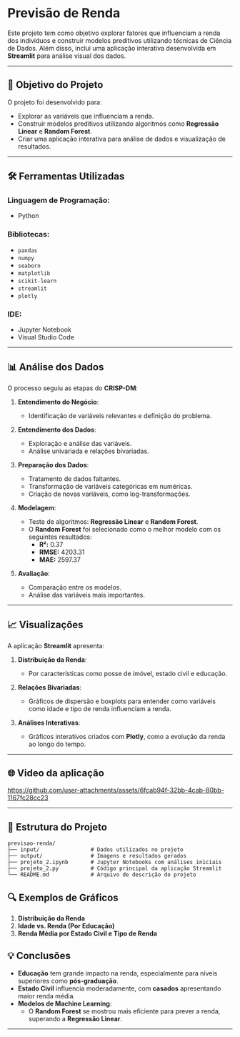 # **Previsão de Renda**

Este projeto tem como objetivo explorar fatores que influenciam a renda dos indivíduos e construir modelos preditivos utilizando técnicas de Ciência de Dados. Além disso, inclui uma aplicação interativa desenvolvida em **Streamlit** para análise visual dos dados.

---

## 🎯 **Objetivo do Projeto**
O projeto foi desenvolvido para:
- Explorar as variáveis que influenciam a renda.
- Construir modelos preditivos utilizando algoritmos como **Regressão Linear** e **Random Forest**.
- Criar uma aplicação interativa para análise de dados e visualização de resultados.

---

## 🛠️ **Ferramentas Utilizadas**
### **Linguagem de Programação:**
- Python

### **Bibliotecas:**
- `pandas`
- `numpy`
- `seaborn`
- `matplotlib`
- `scikit-learn`
- `streamlit`
- `plotly`

### **IDE:**
- Jupyter Notebook
- Visual Studio Code

---

## 📊 **Análise dos Dados**

O processo seguiu as etapas do **CRISP-DM**:

1. **Entendimento do Negócio**:
   - Identificação de variáveis relevantes e definição do problema.

2. **Entendimento dos Dados**:
   - Exploração e análise das variáveis.
   - Análise univariada e relações bivariadas.

3. **Preparação dos Dados**:
   - Tratamento de dados faltantes.
   - Transformação de variáveis categóricas em numéricas.
   - Criação de novas variáveis, como log-transformações.

4. **Modelagem**:
   - Teste de algoritmos: **Regressão Linear** e **Random Forest**.
   - O **Random Forest** foi selecionado como o melhor modelo com os seguintes resultados:
     - **R²:** 0.37
     - **RMSE:** 4203.31
     - **MAE:** 2597.37

5. **Avaliação**:
   - Comparação entre os modelos.
   - Análise das variáveis mais importantes.

---

## 📈 **Visualizações**
A aplicação **Streamlit** apresenta:

1. **Distribuição da Renda**:
   - Por características como posse de imóvel, estado civil e educação.

2. **Relações Bivariadas**:
   - Gráficos de dispersão e boxplots para entender como variáveis como idade e tipo de renda influenciam a renda.

3. **Análises Interativas**:
   - Gráficos interativos criados com **Plotly**, como a evolução da renda ao longo do tempo.

---

## 🌐 **Video da aplicação**

https://github.com/user-attachments/assets/6fcab94f-32bb-4cab-80bb-1167fc28cc23

---

## 📂 **Estrutura do Projeto**
```plaintext
previsao-renda/
├── input/                # Dados utilizados no projeto
├── output/               # Imagens e resultados gerados
├── projeto_2.ipynb       # Jupyter Notebooks com análises iniciais
├── projeto_2.py          # Código principal da aplicação Streamlit
└── README.md             # Arquivo de descrição do projeto
```

## 🔍 **Exemplos de Gráficos**
1. **Distribuição da Renda**
2. **Idade vs. Renda (Por Educação)**
3. **Renda Média por Estado Civil e Tipo de Renda**

## 💡 **Conclusões**
- **Educação** tem grande impacto na renda, especialmente para níveis superiores como **pós-graduação**.
- **Estado Civil** influencia moderadamente, com **casados** apresentando maior renda média.
- **Modelos de Machine Learning**:
  - O **Random Forest** se mostrou mais eficiente para prever a renda, superando a **Regressão Linear**.

---
